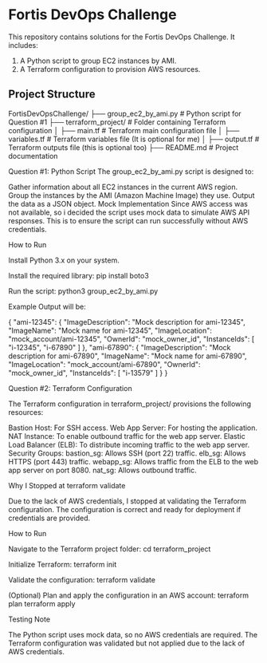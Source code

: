 # Fortis DevOps Challenge

This repository contains solutions for the Fortis DevOps Challenge. It includes:
1. A Python script to group EC2 instances by AMI.
2. A Terraform configuration to provision AWS resources.

## Project Structure
FortisDevOpsChallenge/
├── group_ec2_by_ami.py        # Python script for Question #1
├── terraform_project/         # Folder containing Terraform configuration
│   ├── main.tf                # Terraform main configuration file
│   ├── variables.tf           # Terraform variables file (It is optional for me)
│   ├── output.tf              # Terraform outputs file (this is optional too)
├── README.md                  # Project documentation

Question #1: Python Script
The group_ec2_by_ami.py script is designed to:

Gather information about all EC2 instances in the current AWS region.
Group the instances by the AMI (Amazon Machine Image) they use.
Output the data as a JSON object.
Mock Implementation
Since AWS access was not available, so i decided the script uses mock data to simulate AWS API responses. This is to ensure the script can run successfully without AWS credentials.

How to Run

Install Python 3.x on your system.

Install the required library:
pip install boto3

Run the script:
python3 group_ec2_by_ami.py

Example Output will be: 

{
    "ami-12345": {
        "ImageDescription": "Mock description for ami-12345",
        "ImageName": "Mock name for ami-12345",
        "ImageLocation": "mock_account/ami-12345",
        "OwnerId": "mock_owner_id",
        "InstanceIds": [
            "i-12345",
            "i-67890"
        ]
    },
    "ami-67890": {
        "ImageDescription": "Mock description for ami-67890",
        "ImageName": "Mock name for ami-67890",
        "ImageLocation": "mock_account/ami-67890",
        "OwnerId": "mock_owner_id",
        "InstanceIds": [
            "i-13579"
        ]
    }
}


Question #2: Terraform Configuration

The Terraform configuration in terraform_project/ provisions the following resources:

Bastion Host: For SSH access.
Web App Server: For hosting the application.
NAT Instance: To enable outbound traffic for the web app server.
Elastic Load Balancer (ELB): To distribute incoming traffic to the web app server.
Security Groups:
bastion_sg: Allows SSH (port 22) traffic.
elb_sg: Allows HTTPS (port 443) traffic.
webapp_sg: Allows traffic from the ELB to the web app server on port 8080.
nat_sg: Allows outbound traffic.

Why I Stopped at terraform validate

Due to the lack of AWS credentials, I stopped at validating the Terraform configuration. The configuration is correct and ready for deployment if credentials are provided.

How to Run

Navigate to the Terraform project folder:
cd terraform_project

Initialize Terraform:
terraform init

Validate the configuration:
terraform validate

(Optional) Plan and apply the configuration in an AWS account:
terraform plan
terraform apply


Testing Note

The Python script uses mock data, so no AWS credentials are required.
The Terraform configuration was validated but not applied due to the lack of AWS credentials.
